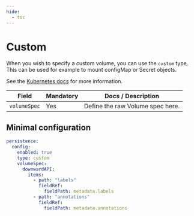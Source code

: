 ```yaml
---
hide:
  - toc
---
```


# Custom

When you wish to specify a custom volume, you can use the `custom` type.
This can be used for example to mount configMap or Secret objects.

See the [Kubernetes docs](https://kubernetes.io/docs/concepts/storage/volumes/)
for more information.

| Field        | Mandatory | Docs / Description               |
| ------------ | --------- | -------------------------------- |
| `volumeSpec` | Yes       | Define the raw Volume spec here. |

## Minimal configuration

```yaml
persistence:
  config:
    enabled: true
    type: custom
    volumeSpec:
      downwardAPI:
        items:
          - path: "labels"
            fieldRef:
              fieldPath: metadata.labels
          - path: "annotations"
            fieldRef:
              fieldPath: metadata.annotations
```
